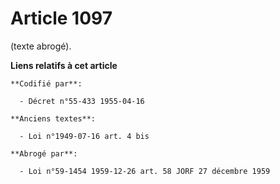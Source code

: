 # Article 1097

(texte abrogé).

**Liens relatifs à cet article**

	**Codifié par**:

	  - Décret n°55-433 1955-04-16

	**Anciens textes**:

	  - Loi n°1949-07-16 art. 4 bis

	**Abrogé par**:

	  - Loi n°59-1454 1959-12-26 art. 58 JORF 27 décembre 1959

